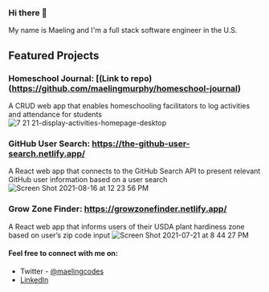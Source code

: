 ### Hi there 👋

My name is Maeling and I'm a full stack software engineer in the U.S. 

## Featured Projects
### Homeschool Journal: [(Link to repo)(https://github.com/maelingmurphy/homeschool-journal)
A CRUD web app that enables homeschooling facilitators to log activities and attendance for students 
![7 21 21-display-activities-homepage-desktop](https://user-images.githubusercontent.com/13966892/126577340-45012351-90a3-434a-a70c-dc6b3aa26884.jpg)

### GitHub User Search: https://the-github-user-search.netlify.app/
A React web app that connects to the GitHub Search API to present relevant GitHub user information based on a user search
![Screen Shot 2021-08-16 at 12 23 56 PM](https://user-images.githubusercontent.com/13966892/129599575-d3d86fe1-faeb-4be0-b1b9-9563acc37795.jpg)


### Grow Zone Finder: https://growzonefinder.netlify.app/
A React web app that informs users of their USDA plant hardiness zone based on user’s zip code input
![Screen Shot 2021-07-21 at 8 44 27 PM](https://user-images.githubusercontent.com/13966892/126577290-5553c6d1-0938-49fe-b20e-cf7a8b522647.jpg)


#### Feel free to connect with me on:
- Twitter - [@maelingcodes](https://twitter.com/maelingcodes)
- [LinkedIn](https://www.linkedin.com/in/maeling-murphy-ph-d-590593191/)

<!--
**maelingmurphy/maelingmurphy** is a ✨ _special_ ✨ repository because its `README.md` (this file) appears on your GitHub profile.

Here are some ideas to get you started:

- 🔭 I’m currently working on ...
- 🌱 I’m currently learning ...
- 👯 I’m looking to collaborate on ...
- 🤔 I’m looking for help with ...
- 💬 Ask me about ...
- 📫 How to reach me: ...
- 😄 Pronouns: ...
- ⚡ Fun fact: ...
-->
